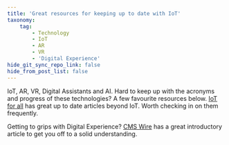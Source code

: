 ```yaml
---
title: 'Great resources for keeping up to date with IoT'
taxonomy:
    tag:
        - Technology
        - IoT
        - AR
        - VR
        - 'Digital Experience'
hide_git_sync_repo_link: false
hide_from_post_list: false
---
```


IoT, AR, VR, Digital Assistants and AI. Hard to keep up with the acronyms and progress of these technologies? A few favourite resources below.
[IoT for all](https://www.iotforall.com/) has great up to date articles beyond IoT. Worth checking in on them frequently.

Getting to grips with Digital Experience? [CMS Wire](https://www.cmswire.com/digital-experience/a-beginners-guide-to-digital-experience-throwback-thursday/) has a great introductory article to get you off to a solid understanding.